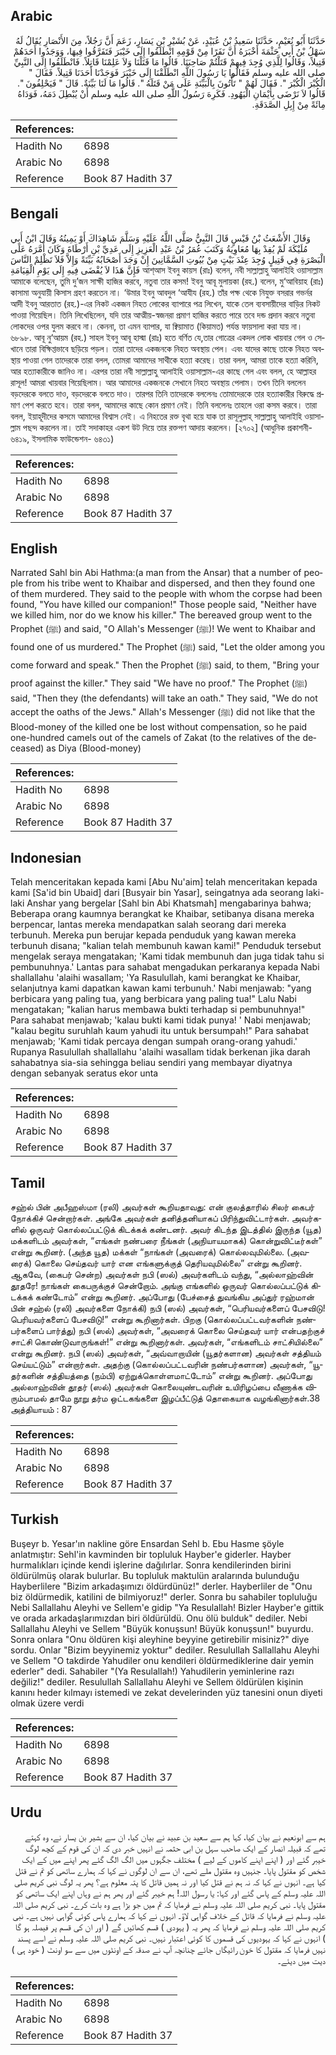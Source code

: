 ## Arabic


<div dir="rtl" lang="ar" style={{fontSize:'larger',backgroundColor:'#f8f9fa',padding:20}}>
حَدَّثَنَا أَبُو نُعَيْمٍ، حَدَّثَنَا سَعِيدُ بْنُ عُبَيْدٍ، عَنْ بُشَيْرِ بْنِ يَسَارٍ، زَعَمَ أَنَّ رَجُلاً، مِنَ الأَنْصَارِ يُقَالُ لَهُ سَهْلُ بْنُ أَبِي حَثْمَةَ أَخْبَرَهُ أَنَّ نَفَرًا مِنْ قَوْمِهِ انْطَلَقُوا إِلَى خَيْبَرَ فَتَفَرَّقُوا فِيهَا، وَوَجَدُوا أَحَدَهُمْ قَتِيلاً، وَقَالُوا لِلَّذِي وُجِدَ فِيهِمْ قَتَلْتُمْ صَاحِبَنَا‏.‏ قَالُوا مَا قَتَلْنَا وَلاَ عَلِمْنَا قَاتِلاً‏.‏ فَانْطَلَقُوا إِلَى النَّبِيِّ صلى الله عليه وسلم فَقَالُوا يَا رَسُولَ اللَّهِ انْطَلَقْنَا إِلَى خَيْبَرَ فَوَجَدْنَا أَحَدَنَا قَتِيلاً‏.‏ فَقَالَ ‏"‏ الْكُبْرَ الْكُبْرَ ‏"‏‏.‏ فَقَالَ لَهُمْ ‏"‏ تَأْتُونَ بِالْبَيِّنَةِ عَلَى مَنْ قَتَلَهُ ‏"‏‏.‏ قَالُوا مَا لَنَا بَيِّنَةٌ‏.‏ قَالَ ‏"‏ فَيَحْلِفُونَ ‏"‏‏.‏ قَالُوا لاَ نَرْضَى بِأَيْمَانِ الْيَهُودِ‏.‏ فَكَرِهَ رَسُولُ اللَّهِ صلى الله عليه وسلم أَنْ يُبْطِلَ دَمَهُ، فَوَدَاهُ مِائَةً مِنْ إِبِلِ الصَّدَقَةِ‏.‏
</div>
<div style={{backgroundColor:'#f8f9fa',padding:20, marginBottom: 10}}><table> <thead> <tr> <th>References:</th> <th></th> </tr> </thead> <tbody><tr><td>Hadith No</td><td>6898</td></tr><tr><td>Arabic No</td><td>6898</td></tr><tr><td>Reference</td><td>Book 87 Hadith 37</td></tr></tbody></table></div>

## Bengali


<div dir="ltr" lang="bn" style={{fontSize:'larger',backgroundColor:'#f8f9fa',padding:20}}>
وَقَالَ الأَشْعَثُ بْنُ قَيْسٍ قَالَ النَّبِيُّ صَلَّى اللَّهُ عَلَيْهِ وَسَلَّمَ شَاهِدَاكَ أَوْ يَمِينُهُ وَقَالَ ابْنُ أَبِي مُلَيْكَةَ لَمْ يُقِدْ بِهَا مُعَاوِيَةُ وَكَتَبَ عُمَرُ بْنُ عَبْدِ الْعَزِيزِ إِلَى عَدِيِّ بْنِ أَرْطَاةَ وَكَانَ أَمَّرَهُ عَلَى الْبَصْرَةِ فِي قَتِيلٍ وُجِدَ عِنْدَ بَيْتٍ مِنْ بُيُوتِ السَّمَّانِينَ إِنْ وَجَدَ أَصْحَابُهُ بَيِّنَةً وَإِلاَّ فَلاَ تَظْلِمْ النَّاسَ فَإِنَّ هَذَا لاَ يُقْضَى فِيهِ إِلَى يَوْمِ الْقِيَامَةِ আশ্আস ইবনু কায়স (রাঃ) বলেন, নবী সাল্লাল্লাহু আলাইহি ওয়াসাল্লাম আমাকে বলেছেন, তুমি দু’জন সাক্ষী হাজির করবে, নতুবা তার কসম! ইবনু আবূ মুলায়কা (রহ.) বলেন, মু‘আবিয়াহ (রাঃ) কাসামা অনুযায়ী কিসাস গ্রহণ করতেন না। ‘উমার ইবনু আবদুল ‘আযীয (রহ.) তাঁর পক্ষ থেকে নিযুক্ত বসরার গভর্নর আদী ইবনু আরতাত (রহ.)-এর নিকট একজন নিহত লোকের ব্যাপারে পত্র লিখেন, যাকে তেল ব্যবসায়ীদের বাড়ির নিকট পাওয়া গিয়েছিল। তিনি লিখেছিলেন, যদি তার আত্মীয়-স্বজনরা প্রমাণ হাজির করতে পারে তবে দন্ড প্রদান করবে নতুবা লোকদের ওপর যুলম করবে না। কেননা, তা এমন ব্যাপার, যা ক্বিয়ামাত (কিয়ামত) পর্যন্ত ফায়সালা করা যায় না। ৬৮৯৮. আবূ নু‘আয়ম (রহ.) সাহল ইবনু আবূ হাস্মা (রাঃ) হতে বর্ণিত যে,তার গোত্রের একদল লোক খায়বার গেল ও সেখানে তারা বিক্ষিপ্তভাবে ছড়িয়ে পড়ল। তারা তাদের একজনকে নিহত অবস্থায় পেল। এবং যাদের কাছে তাকে নিহত অবস্থায় পাওয়া গেল তাদেরকে তারা বলল, তোমরা আমাদের সাথীকে হত্যা করেছ। তারা বলল, আমরা তাকে হত্যা করিনি, আর হত্যাকারীকে জানিও না। এরপর তারা নবী সাল্লাল্লাহু আলাইহি ওয়াসাল্লাম-এর কাছে গেল এবং বলল, হে আল্লাহর রাসূল! আমরা খায়বার গিয়েছিলাম। আর আমাদের একজনকে সেখানে নিহত অবস্থায় পেলাম। তখন তিনি বললেন বড়দেরকে বলতে দাও, বড়দেরকে বলতে দাও। তারপর তিনি তাদেরকে বললেনঃ তোমাদেরকে তার হত্যাকারীর বিরুদ্ধে প্রমাণ পেশ করতে হবে। তারা বলল, আমাদের কাছে কোন প্রমাণ নেই। তিনি বললেনঃ তাহলে ওরা কসম করবে। তারা বলল, ইয়াহূদীদের কসমে আমাদের বিশ্বাস নেই। এ নিহতের রক্ত বৃথা হয়ে যাক তা রাসূলুল্লাহ্ সাল্লাল্লাহু আলাইহি ওয়াসাল্লাম পছন্দ করলেন না। তাই সদাকাহর একশ উট দিয়ে তার রক্তপণ আদায় করলেন। [২৭০২] (আধুনিক প্রকাশনী- ৬৪১৯, ইসলামিক ফাউন্ডেশন- ৬৪৩১)
</div>
<div style={{backgroundColor:'#f8f9fa',padding:20, marginBottom: 10}}><table> <thead> <tr> <th>References:</th> <th></th> </tr> </thead> <tbody><tr><td>Hadith No</td><td>6898</td></tr><tr><td>Arabic No</td><td>6898</td></tr><tr><td>Reference</td><td>Book 87 Hadith 37</td></tr></tbody></table></div>

## English


<div dir="ltr" lang="en" style={{fontSize:'larger',backgroundColor:'#f8f9fa',padding:20}}>
Narrated Sahl bin Abi Hathma:(a man from the Ansar) that a number of people from his tribe went to Khaibar and dispersed, and then they found one of them murdered. They said to the people with whom the corpse had been found, "You have killed our companion!" Those people said, "Neither have we killed him, nor do we know his killer." The bereaved group went to the Prophet (ﷺ) and said, "O Allah's Messenger (ﷺ)! We went to Khaibar and found one of us murdered." The Prophet (ﷺ) said, "Let the older among you come forward and speak." Then the Prophet (ﷺ) said, to them, "Bring your proof against the killer." They said "We have no proof." The Prophet (ﷺ) said, "Then they (the defendants) will take an oath." They said, "We do not accept the oaths of the Jews." Allah's Messenger (ﷺ) did not like that the Blood-money of the killed one be lost without compensation, so he paid one-hundred camels out of the camels of Zakat (to the relatives of the deceased) as Diya (Blood-money)
</div>
<div style={{backgroundColor:'#f8f9fa',padding:20, marginBottom: 10}}><table> <thead> <tr> <th>References:</th> <th></th> </tr> </thead> <tbody><tr><td>Hadith No</td><td>6898</td></tr><tr><td>Arabic No</td><td>6898</td></tr><tr><td>Reference</td><td>Book 87 Hadith 37</td></tr></tbody></table></div>

## Indonesian


<div dir="ltr" lang="id" style={{fontSize:'larger',backgroundColor:'#f8f9fa',padding:20}}>
Telah menceritakan kepada kami [Abu Nu'aim] telah menceritakan kepada kami [Sa'id bin Ubaid] dari [Busyair bin Yasar], seingatnya ada seorang laki-laki Anshar yang bergelar [Sahl bin Abi Khatsmah] mengabarinya bahwa; Beberapa orang kaumnya berangkat ke Khaibar, setibanya disana mereka berpencar, lantas mereka mendapatkan salah seorang dari mereka terbunuh. Mereka pun berujar kepada penduduk yang kawan mereka terbunuh disana; "kalian telah membunuh kawan kami!" Penduduk tersebut mengelak seraya mengatakan; 'Kami tidak membunuh dan juga tidak tahu si pembunuhnya.' Lantas para sahabat mengadukan perkaranya kepada Nabi shallallahu 'alaihi wasallam; 'Ya Rasulullah, kami berangkat ke Khaibar, selanjutnya kami dapatkan kawan kami terbunuh.' Nabi menjawab: "yang berbicara yang paling tua, yang berbicara yang paling tua!" Lalu Nabi mengatakan; "kalian harus membawa bukti terhadap si pembunuhnya!" Para sahabat menjawab; 'kalau bukti kami tidak punya! ' Nabi menjawab; "kalau begitu suruhlah kaum yahudi itu untuk bersumpah!" Para sahabat menjawab; 'Kami tidak percaya dengan sumpah orang-orang yahudi.' Rupanya Rasulullah shallallahu 'alaihi wasallam tidak berkenan jika darah sahabatnya sia-sia sehingga beliau sendiri yang membayar diyatnya dengan sebanyak seratus ekor unta
</div>
<div style={{backgroundColor:'#f8f9fa',padding:20, marginBottom: 10}}><table> <thead> <tr> <th>References:</th> <th></th> </tr> </thead> <tbody><tr><td>Hadith No</td><td>6898</td></tr><tr><td>Arabic No</td><td>6898</td></tr><tr><td>Reference</td><td>Book 87 Hadith 37</td></tr></tbody></table></div>

## Tamil


<div dir="ltr" lang="ta" style={{fontSize:'larger',backgroundColor:'#f8f9fa',padding:20}}>
சஹ்ல் பின் அபீஹஸ்மா (ரலி) அவர்கள் கூறியதாவது: என் குலத்தாரில் சிலர் கைபர் நோக்கிச் சென்றார்கள். அங்கே அவர்கள் தனித்தனியாகப் பிரிந்துவிட்டார்கள். அவர்களில் ஒருவர் கொல்லப்பட்டுக் கிடக்கக் கண்டனர். அவர் கிடந்த இடத்தில் இருந்த (யூத) மக்களிடம் அவர்கள், “எங்கள் நண்பரை நீங்கள் (அநியாயமாகக்) கொன்றுவிட்டீர்கள்” என்று கூறினர். (அந்த யூத) மக்கள் “நாங்கள் (அவரைக்) கொல்லவுமில்லை. (அவரைக்) கொலை செய்தவர் யார் என எங்களுக்குத் தெரியவுமில்லை” என்று கூறினர். ஆகவே, (கைபர் சென்ற) அவர்கள் நபி (ஸல்) அவர்களிடம் வந்து, “அல்லாஹ்வின் தூதரே! நாங்கள் கைபருக்குச் சென்றோம். அங்கு எங்களில் ஒருவர் கொல்லப்பட்டுக் கிடக்கக் கண்டோம்” என்று கூறினர். அப்போது (பேச்சைத் துவங்கிய அப்துர் ரஹ்மான் பின் சஹ்ல் (ரலி) அவர்களை நோக்கி) நபி (ஸல்) அவர்கள், “பெரியவர்களைப் பேசவிடு! பெரியவர்களைப் பேசவிடு!” என்று கூறினார்கள். பிறகு (கொல்லப்பட்டவர்களின் நண்பர்களைப் பார்த்து) நபி (ஸல்) அவர்கள், “அவரைக் கொலை செய்தவர் யார் என்பதற்குச் சாட்சி கொண்டுவாருங்கள்!” என்று கூறினார்கள். அவர்கள், “எங்களிடம் சாட்சியில்லை” என்று கூறினர். நபி (ஸல்) அவர்கள், “அவ்வாறாயின் (யூதர்களான) அவர்கள் சத்தியம் செய்யட்டும்” என்றார்கள். அதற்கு (கொல்லப்பட்டவரின் நண்பர்களான) அவர்கள், “யூதர்களின் சத்தியத்தை (நம்பி) ஏற்றுக்கொள்ளமாட்டோம்” என்று கூறினர். அப்போது அல்லாஹ்வின் தூதர் (ஸல்) அவர்கள் கொலையுண்டவரின் உயிரிழப்பை வீணாக்க விரும்பாமல் தாமே நூறு தர்ம ஒட்டகங்களை இழப்பீட்டுத் தொகையாக வழங்கினார்கள்.38 அத்தியாயம் : 87
</div>
<div style={{backgroundColor:'#f8f9fa',padding:20, marginBottom: 10}}><table> <thead> <tr> <th>References:</th> <th></th> </tr> </thead> <tbody><tr><td>Hadith No</td><td>6898</td></tr><tr><td>Arabic No</td><td>6898</td></tr><tr><td>Reference</td><td>Book 87 Hadith 37</td></tr></tbody></table></div>

## Turkish


<div dir="ltr" lang="tr" style={{fontSize:'larger',backgroundColor:'#f8f9fa',padding:20}}>
Buşeyr b. Yesar'ın nakline göre Ensardan Sehl b. Ebu Hasme şöyle anlatmıştır: Sehl'in kavminden bir topluluk Hayber'e giderler. Hayber hurmaIıkları içinde kendi işlerine dağılırlar. Sonra kendilerinden birini öldürülmüş olarak bulurlar. Bu topluluk maktulün aralarında bulunduğu Hayberlilere "Bizim arkadaşımızı öldürdünüz!" derler. Hayberliler de "Onu biz öldürmedik, katilini de bilmiyoruz!" derler. Sonra bu sahabiler topluluğu Nebi Sallallahu Aleyhi ve Sellem'e gidip "Ya Resulallah! Bizler Hayber'e gittik ve orada arkadaşlarımızdan biri öldürüldü. Onu ölü bulduk" dediler. Nebi Sallallahu Aleyhi ve Sellem "Büyük konuşsun! Büyük konuşsun!" buyurdu. Sonra onlara "Onu öldüren kişi aleyhine beyyine getirebilir misiniz?" diye sordu. Onlar "Bizim beyyinemiz yoktur" dediler. Resulullah Sallallahu Aleyhi ve Sellem "O takdirde Yahudiler onu kendileri öldürmediklerine dair yemin ederler" dedi. Sahabiler "(Ya Resulallah!) Yahudilerin yeminlerine razı değiliz!" dediler. Resulullah Sallallahu Aleyhi ve Sellem öldürülen kişinin kanını heder kılmayı istemedi ve zekat develerinden yüz tanesini onun diyeti olmak üzere verdi
</div>
<div style={{backgroundColor:'#f8f9fa',padding:20, marginBottom: 10}}><table> <thead> <tr> <th>References:</th> <th></th> </tr> </thead> <tbody><tr><td>Hadith No</td><td>6898</td></tr><tr><td>Arabic No</td><td>6898</td></tr><tr><td>Reference</td><td>Book 87 Hadith 37</td></tr></tbody></table></div>

## Urdu


<div dir="rtl" lang="ur" style={{fontSize:'larger',backgroundColor:'#f8f9fa',padding:20}}>
ہم سے ابونعیم نے بیان کیا، کہا ہم سے سعید بن عبید نے بیان کیا، ان سے بشیر بن یسار نے، وہ کہتے تھے کہ قبیلہ انصار کے ایک صاحب سہل بن ابی حثمہ نے انہیں خبر دی کہ ان کی قوم کے کچھ لوگ خیبر گئے اور ( اپنے اپنے کاموں کے لیے ) مختلف جگہوں میں الگ الگ گئے پھر اپنے میں کے ایک شخص کو مقتول پایا۔ جنہیں وہ مقتول ملے تھے، ان سے ان لوگوں نے کہا کہ ہمارے ساتھی کو تم نے قتل کیا ہے۔ انہوں نے کہا کہ نہ ہم نے قتل کیا اور نہ ہمیں قاتل کا پتہ معلوم ہے؟ پھر یہ لوگ نبی کریم صلی اللہ علیہ وسلم کے پاس گئے اور کہا: یا رسول اللہ! ہم خیبر گئے اور پھر ہم نے وہاں اپنے ایک ساتھی کو مقتول پایا۔ نبی کریم صلی اللہ علیہ وسلم نے فرمایا کہ تم میں جو بڑا ہے وہ بات کرے۔ نبی کریم صلی اللہ علیہ وسلم نے فرمایا کہ قاتل کے خلاف گواہی لاؤ۔ انہوں نے کہا کہ ہمارے پاس کوئی گواہی نہیں ہے۔ نبی کریم صلی اللہ علیہ وسلم نے فرمایا کہ پھر یہ ( یہودی ) قسم کھائیں گے ( اور ان کی قسم پر فیصلہ ہو گا ) انہوں نے کہا کہ یہودیوں کی قسموں کا کوئی اعتبار نہیں۔ نبی کریم صلی اللہ علیہ وسلم نے اسے پسند نہیں فرمایا کہ مقتول کا خون رائیگاں جائے چنانچہ آپ نے صدقہ کے اونٹوں میں سے سو اونٹ ( خود ہی ) دیت میں دیئے۔
</div>
<div style={{backgroundColor:'#f8f9fa',padding:20, marginBottom: 10}}><table> <thead> <tr> <th>References:</th> <th></th> </tr> </thead> <tbody><tr><td>Hadith No</td><td>6898</td></tr><tr><td>Arabic No</td><td>6898</td></tr><tr><td>Reference</td><td>Book 87 Hadith 37</td></tr></tbody></table></div>